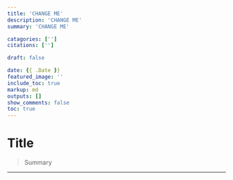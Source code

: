 ```yaml
---
title: 'CHANGE ME'
description: 'CHANGE ME'
summary: 'CHANGE ME'

catagories: ['']
citations: ['']

draft: false

date: {{ .Date }}
featured_image: ''
include_toc: true
markup: md
outputs: []
show_comments: false
toc: true
---
```


# Title

> Summary

---

<!-- mdformat-toc start -->

